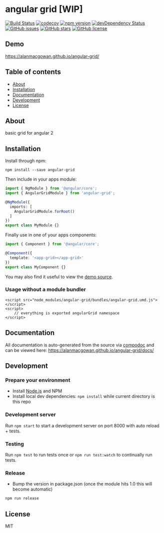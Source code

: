 # angular grid [WIP]
[![Build Status](https://travis-ci.org/alanmacgowan/angular-grid.svg?branch=master)](https://travis-ci.org/alanmacgowan/angular-grid)
[![codecov](https://codecov.io/gh/alanmacgowan/angular-grid/branch/master/graph/badge.svg)](https://codecov.io/gh/alanmacgowan/angular-grid)
[![npm version](https://badge.fury.io/js/angular-grid.svg)](http://badge.fury.io/js/angular-grid)
[![devDependency Status](https://david-dm.org/alanmacgowan/angular-grid/dev-status.svg)](https://david-dm.org/alanmacgowan/angular-grid?type=dev)
[![GitHub issues](https://img.shields.io/github/issues/alanmacgowan/angular-grid.svg)](https://github.com/alanmacgowan/angular-grid/issues)
[![GitHub stars](https://img.shields.io/github/stars/alanmacgowan/angular-grid.svg)](https://github.com/alanmacgowan/angular-grid/stargazers)
[![GitHub license](https://img.shields.io/badge/license-MIT-blue.svg)](https://raw.githubusercontent.com/alanmacgowan/angular-grid/master/LICENSE)

## Demo
https://alanmacgowan.github.io/angular-grid/

## Table of contents

- [About](#about)
- [Installation](#installation)
- [Documentation](#documentation)
- [Development](#development)
- [License](#license)

## About

basic grid for angular 2

## Installation

Install through npm:
```
npm install --save angular-grid
```

Then include in your apps module:

```typescript
import { NgModule } from '@angular/core';
import { AngularGridModule } from 'angular-grid';

@NgModule({
  imports: [
    AngularGridModule.forRoot()
  ]
})
export class MyModule {}
```

Finally use in one of your apps components:
```typescript
import { Component } from '@angular/core';

@Component({
  template: '<app-grid></app-grid>'
})
export class MyComponent {}
```

You may also find it useful to view the [demo source](https://github.com/alanmacgowan/angular-grid/blob/master/demo/demo.component.ts).

### Usage without a module bundler
```
<script src="node_modules/angular-grid/bundles/angular-grid.umd.js"></script>
<script>
    // everything is exported angularGrid namespace
</script>
```

## Documentation
All documentation is auto-generated from the source via [compodoc](https://compodoc.github.io/compodoc/) and can be viewed here:
https://alanmacgowan.github.io/angular-grid/docs/

## Development

### Prepare your environment
* Install [Node.js](http://nodejs.org/) and NPM
* Install local dev dependencies: `npm install` while current directory is this repo

### Development server
Run `npm start` to start a development server on port 8000 with auto reload + tests.

### Testing
Run `npm test` to run tests once or `npm run test:watch` to continually run tests.

### Release
* Bump the version in package.json (once the module hits 1.0 this will become automatic)
```bash
npm run release
```

## License

MIT
